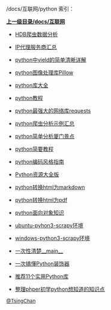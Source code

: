 /docs/互联网/python 索引：


**[上一级目录/docs/互联网](/docs/互联网/index.md)**

- [HDB爬虫数据分析](/docs/互联网/python/HDB爬虫数据分析.md)

- [IP代理服务商汇总](/docs/互联网/python/IP代理服务商汇总.md)

- [python中yield的简单清晰详解](/docs/互联网/python/python中yield的简单清晰详解.md)

- [python图像处理库Pillow](/docs/互联网/python/python图像处理库Pillow.md)

- [python库大全](/docs/互联网/python/python库大全.md)

- [python教程](/docs/互联网/python/python教程.md)

- [python最强大的网络库requests](/docs/互联网/python/python最强大的网络库requests.md)

- [python爬虫分析示例汇总](/docs/互联网/python/python爬虫分析示例汇总.md)

- [python简单分析厦门景点](/docs/互联网/python/python简单分析厦门景点.md)

- [python简要教程](/docs/互联网/python/python简要教程.md)

- [python编码风格指南](/docs/互联网/python/python编码风格指南.md)

- [Python资源大全版](/docs/互联网/python/Python资源大全版.md)

- [python转换html为markdown](/docs/互联网/python/python转换html为markdown.md)

- [python转换html为pdf](/docs/互联网/python/python转换html为pdf.md)

- [python面向对象知识](/docs/互联网/python/python面向对象知识.md)

- [ubuntu-pyhon3-scrapy环境](/docs/互联网/python/ubuntu-pyhon3-scrapy环境.md)

- [windows-python3-scrapy环境](/docs/互联网/python/windows-python3-scrapy环境.md)

- [一次性清楚__main__](/docs/互联网/python/一次性清楚__main__.md)

- [一次搞懂Python装饰器](/docs/互联网/python/一次搞懂Python装饰器.md)

- [推荐11个实用Python库](/docs/互联网/python/推荐11个实用Python库.md)

- [整理phper初学python想知道的知识点](/docs/互联网/python/整理phper初学python想知道的知识点.md)


<font size=2 color='grey'> [@TsingChan](https://github.com/tsingchan) </font>